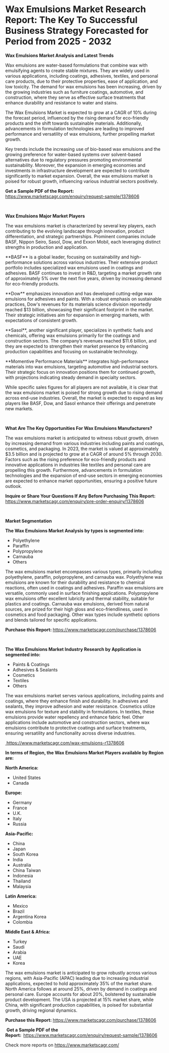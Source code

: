 <p><h1>Wax Emulsions Market Research Report: The Key To Successful Business Strategy Forecasted for Period from 2025 - 2032</h1></p><p><strong>Wax Emulsions Market Analysis and Latest Trends</strong></p>
<p><p>Wax emulsions are water-based formulations that combine wax with emulsifying agents to create stable mixtures. They are widely used in various applications, including coatings, adhesives, textiles, and personal care products, due to their protective properties, ease of application, and low toxicity. The demand for wax emulsions has been increasing, driven by the growing industries such as furniture coatings, automotive, and construction, where they serve as effective surface treatments that enhance durability and resistance to water and stains.</p><p>The Wax Emulsions Market is expected to grow at a CAGR of 10% during the forecast period, influenced by the rising demand for eco-friendly products and the shift towards sustainable materials. Additionally, advancements in formulation technologies are leading to improved performance and versatility of wax emulsions, further propelling market growth. </p><p>Key trends include the increasing use of bio-based wax emulsions and the growing preference for water-based systems over solvent-based alternatives due to regulatory pressures promoting environmental sustainability. Moreover, the expansion in emerging economies and investments in infrastructure development are expected to contribute significantly to market expansion. Overall, the wax emulsions market is poised for robust growth, influencing various industrial sectors positively.</p></p>
<p><strong>Get a Sample PDF of the Report:&nbsp;</strong> <a href="https://www.marketscagr.com/enquiry/request-sample/1378606?utm_campaign=3228&utm_medium=2&utm_source=Github&utm_content=ia&utm_term=31032025&utm_id=wax-emulsions">https://www.marketscagr.com/enquiry/request-sample/1378606</a></p>
<p>&nbsp;</p>
<p><strong>Wax Emulsions Major Market Players</strong></p>
<p><p>The wax emulsions market is characterized by several key players, each contributing to the evolving landscape through innovation, product differentiation, and strategic partnerships. Prominent companies include BASF, Nippon Seiro, Sasol, Dow, and Exxon Mobil, each leveraging distinct strengths in production and application.</p><p>**BASF** is a global leader, focusing on sustainability and high-performance solutions across various industries. Their extensive product portfolio includes specialized wax emulsions used in coatings and adhesives. BASF continues to invest in R&D, targeting a market growth rate of approximately 5% over the next five years, driven by increasing demand for eco-friendly products.</p><p>**Dow** emphasizes innovation and has developed cutting-edge wax emulsions for adhesives and paints. With a robust emphasis on sustainable practices, Dow's revenues for its materials science division reportedly reached $13 billion, showcasing their significant footprint in the market. Their strategic initiatives aim for expansion in emerging markets, with expectations of consistent growth.</p><p>**Sasol**, another significant player, specializes in synthetic fuels and chemicals, offering wax emulsions primarily for the coatings and construction sectors. The company’s revenues reached $11.6 billion, and they are expected to strengthen their market presence by enhancing production capabilities and focusing on sustainable technology.</p><p>**Momentive Performance Materials** integrates high-performance materials into wax emulsions, targeting automotive and industrial sectors. Their strategic focus on innovation positions them for continued growth, with projections indicating steady demand in specialty sectors.</p><p>While specific sales figures for all players are not available, it is clear that the wax emulsions market is poised for strong growth due to rising demand across end-use industries. Overall, the market is expected to expand as key players like BASF, Dow, and Sasol enhance their offerings and penetrate new markets.</p></p>
<p>&nbsp;</p>
<p><strong>What Are The Key Opportunities For Wax Emulsions Manufacturers?</strong></p>
<p><p>The wax emulsions market is anticipated to witness robust growth, driven by increasing demand from various industries including paints and coatings, cosmetics, and packaging. In 2023, the market is valued at approximately $3.5 billion and is projected to grow at a CAGR of around 5% through 2030. Factors such as the rising preference for eco-friendly products and innovative applications in industries like textiles and personal care are propelling this growth. Furthermore, advancements in formulation technologies and the expansion of end-use sectors in emerging economies are expected to enhance market opportunities, ensuring a positive future outlook.</p></p>
<p><strong>Inquire or Share Your Questions If Any Before Purchasing This Report:</strong> <a href="https://www.marketscagr.com/enquiry/pre-order-enquiry/1378606?utm_campaign=3228&utm_medium=2&utm_source=Github&utm_content=ia&utm_term=31032025&utm_id=wax-emulsions">https://www.marketscagr.com/enquiry/pre-order-enquiry/1378606</a></p>
<p>&nbsp;</p>
<p><strong>Market Segmentation</strong></p>
<p><strong>The Wax Emulsions Market Analysis by types is segmented into:</strong></p>
<p><ul><li>Polyethylene</li><li>Paraffin</li><li>Polypropylene</li><li>Carnauba</li><li>Others</li></ul></p>
<p><p>The wax emulsions market encompasses various types, primarily including polyethylene, paraffin, polypropylene, and carnauba wax. Polyethylene wax emulsions are known for their durability and resistance to chemical reactions, often used in coatings and adhesives. Paraffin wax emulsions are versatile, commonly used in surface finishing applications. Polypropylene wax emulsions offer excellent lubricity and thermal stability, suitable for plastics and coatings. Carnauba wax emulsions, derived from natural sources, are prized for their high gloss and eco-friendliness, used in cosmetics and food packaging. Other wax types include synthetic options and blends tailored for specific applications.</p></p>
<p><strong>Purchase this Report:&nbsp;</strong><a href="https://www.marketscagr.com/purchase/1378606?utm_campaign=3228&utm_medium=2&utm_source=Github&utm_content=ia&utm_term=31032025&utm_id=wax-emulsions">https://www.marketscagr.com/purchase/1378606</a></p>
<p>&nbsp;</p>
<p><strong>The Wax Emulsions Market Industry Research by Application is segmented into:</strong></p>
<p><ul><li>Paints & Coatings</li><li>Adhesives & Sealants</li><li>Cosmetics</li><li>Textiles</li><li>Others</li></ul></p>
<p><p>The wax emulsions market serves various applications, including paints and coatings, where they enhance finish and durability. In adhesives and sealants, they improve adhesion and water resistance. Cosmetics utilize wax emulsions for texture and stability in formulations. In textiles, these emulsions provide water repellency and enhance fabric feel. Other applications include automotive and construction sectors, where wax emulsions contribute to protective coatings and surface treatments, ensuring versatility and functionality across diverse industries.</p></p>
<p><a href="https://www.marketscagr.com/wax-emulsions-r1378606?utm_campaign=3228&utm_medium=2&utm_source=Github&utm_content=ia&utm_term=31032025&utm_id=wax-emulsions">&nbsp;https://www.marketscagr.com/wax-emulsions-r1378606</a></p>
<p><strong>In terms of Region, the Wax Emulsions Market Players available by Region are:</strong></p>
<p>
    <p> <strong> North America: </strong>
        <ul>
            <li>United States</li>
            <li>Canada</li>
        </ul>
        </p> 
    <p> <strong> Europe: </strong>
        <ul>
            <li>Germany</li>
            <li>France</li>
            <li>U.K.</li>
            <li>Italy</li>
            <li>Russia</li>
        </ul>
        </p> 
    <p> <strong> Asia-Pacific: </strong>
        <ul>
            <li>China</li>
            <li>Japan</li>
            <li>South Korea</li>
            <li>India</li>
            <li>Australia</li>
            <li>China Taiwan</li>
            <li>Indonesia</li>
            <li>Thailand</li>
            <li>Malaysia</li>
        </ul>
        </p> 
    <p> <strong> Latin America: </strong>
        <ul>
            <li>Mexico</li>
            <li>Brazil</li>
            <li>Argentina Korea</li>
            <li>Colombia</li>
        </ul>
        </p> 
    <p> <strong> Middle East & Africa: </strong>
        <ul>
            <li>Turkey</li>
            <li>Saudi</li>
            <li>Arabia</li>
            <li>UAE</li>
            <li>Korea</li>
        </ul>
    </p>
    </p>
<p><p>The wax emulsions market is anticipated to grow robustly across various regions, with Asia-Pacific (APAC) leading due to increasing industrial applications, expected to hold approximately 35% of the market share. North America follows at around 25%, driven by demand in coatings and personal care. Europe accounts for about 20%, bolstered by sustainable product development. The USA is projected at 15% market share, while China, with significant production capabilities, is poised for substantial growth, driving regional dynamics.</p></p>
<p><strong>Purchase this Report: </strong><a href="https://www.marketscagr.com/purchase/1378606?utm_campaign=3228&utm_medium=2&utm_source=Github&utm_content=ia&utm_term=31032025&utm_id=wax-emulsions">https://www.marketscagr.com/purchase/1378606</a></p>
<p>&nbsp;<strong>Get a Sample PDF of the Report:&nbsp;&nbsp;</strong><a href="https://www.marketscagr.com/enquiry/request-sample/1378606?utm_campaign=3228&utm_medium=2&utm_source=Github&utm_content=ia&utm_term=31032025&utm_id=wax-emulsions">https://www.marketscagr.com/enquiry/request-sample/1378606</a></p>
<p><strong></strong></p>
<p>Check more reports on <a href="https://www.marketscagr.com/?utm_campaign=3228&utm_medium=2&utm_source=Github&utm_content=ia&utm_term=31032025&utm_id=wax-emulsions">https://www.marketscagr.com/</a></p>